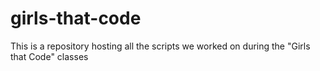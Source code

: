 girls-that-code
===============

This is a repository hosting all the scripts we worked on during the "Girls that Code" classes

